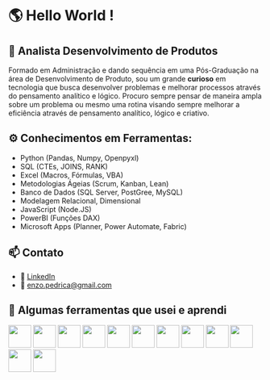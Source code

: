 # 🌎 Hello World !

## 🧠 Analista Desenvolvimento de Produtos
Formado em Administração e dando sequência em uma Pós-Graduação na área de Desenvolvimento de Produto, sou um grande **curioso** em tecnologia que busca desenvolver problemas e melhorar processos através do pensamento analítico e lógico. Procuro sempre pensar de maneira ampla sobre um problema ou mesmo uma rotina visando sempre melhorar a eficiência através de pensamento analítico, lógico e criativo.

## ⚙️ Conhecimentos em Ferramentas:
- Python (Pandas, Numpy, Openpyxl)
- SQL (CTEs, JOINS, RANK)
- Excel (Macros, Fórmulas, VBA)
- Metodologias Ágeias (Scrum, Kanban, Lean)
- Banco de Dados (SQL Server, PostGree, MySQL)
- Modelagem Relacional, Dimensional
- JavaScript (Node.JS)
- PowerBI (Funções DAX)
- Microsoft Apps (Planner, Power Automate, Fabric)

## 📫 Contato
- 💼 [LinkedIn](https://www.linkedin.com/in/enzo-koyano-pedriça/)
- 📧 enzo.pedrica@gmail.com

             

<h2> 🚀  Algumas ferramentas que usei e aprendi</h2> 
<p align="left"> 
<img src="https://cdn.jsdelivr.net/gh/devicons/devicon@latest/icons/apacheairflow/apacheairflow-original.svg" width="45" height="45" />
<img src="https://cdn.jsdelivr.net/gh/devicons/devicon@latest/icons/apacheairflow/apacheairflow-original.svg" width="45" height="45" />
<img src="https://cdn.jsdelivr.net/gh/devicons/devicon@latest/icons/fastapi/fastapi-original.svg" width="45" height="45" />
<img src="https://cdn.jsdelivr.net/gh/devicons/devicon@latest/icons/git/git-original.svg" width="45" height="45" />
<img src="https://cdn.jsdelivr.net/gh/devicons/devicon@latest/icons/javascript/javascript-original.svg" width="45" height="45" />
<img src="https://cdn.jsdelivr.net/gh/devicons/devicon@latest/icons/jira/jira-original-wordmark.svg" width="45" height="45" />
<img src="https://cdn.jsdelivr.net/gh/devicons/devicon@latest/icons/jupyter/jupyter-original-wordmark.svg" width="45" height="45"/>
<img src="https://cdn.jsdelivr.net/gh/devicons/devicon@latest/icons/microsoftsqlserver/microsoftsqlserver-original-wordmark.svg" width="45" height="45"/>
<img src="https://cdn.jsdelivr.net/gh/devicons/devicon@latest/icons/nodejs/nodejs-original-wordmark.svg" width="45" height="45"/>
<img src="https://cdn.jsdelivr.net/gh/devicons/devicon@latest/icons/pandas/pandas-original-wordmark.svg" width="45" height="45"/>
<img src="https://cdn.jsdelivr.net/gh/devicons/devicon@latest/icons/postgresql/postgresql-original-wordmark.svg" width="45" height="45"/>
 <img src="https://cdn.jsdelivr.net/gh/devicons/devicon@latest/icons/python/python-original.svg" width="45" height="45"/>
          
          
          
          
          
          
          
          
          
          
</p>
